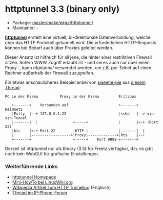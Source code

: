 # httptunnel 3.3 (binary only)
 - Package: [master/make/pkgs/httptunnel/](https://github.com/Freetz-NG/freetz-ng/tree/master/make/pkgs/httptunnel/)
 - Maintainer: -

**[httptunnel](http://www.nocrew.org/software/httptunnel.html)**
erstellt eine virtuell, bi-direktionale Datenverbindung, welche über das
HTTP Protokoll getunnelt wird. Die erforderlichen HTTP-Requests können
bei Bedarf auch über Proxies geleitet werden.

Dieser Ansatz ist hilfreich für all jene, die hinter einer restriktiven
Firewall sitzen. Sofern WWW Zugriff erlaubt ist - und sei es auch nur
über einen Proxy -, kann *httptunnel* verwendet werden, um z.B. per
Telnet auf einen Rechner außerhalb der Firewall zuzugreifen.

Ein etwas anschaulicheres Beispiel anbei von
[sweetie-pie](http://www.ip-phone-forum.de/member.php?u=62645)
aus [diesem
Thread](http://www.ip-phone-forum.de/showthread.php?p=536622#post536622):

```
PC in der Firma          Proxy in der Firma         Fritzbox

   +-------+    Verbunden auf                       +-------+    Heimnetz
   |Putty  |--+ 127.0.0.1:22                        |sshd   |--> via ssh-Tunnel
   |-------|  |                +-----+              |       |<-+ (Port 22)
   |htc    |<-+ Port 22        |HTTP |              |-------|  |
   |       |------------------>|Proxy|------------->|hts    |--+
   +-------+                   +-----+    Port 9999 +-------+
```

Derzeit ist httptunnel nur als Binary (3.3) für Freetz verfügbar, d.h.
es gibt noch kein WebGUI für grafische Einstellungen.

### Weiterführende Links

-   [httptunnel
    Homepage](http://www.nocrew.org/software/httptunnel.html)
-   [Mini-HowTo bei
    LinuxWiki.org](http://linuxwiki.org/HttpTunnel)
-   [Wikipedia Artikel zum HTTP
    Tunneling](http://en.wikipedia.org/wiki/HTTP_tunnel)
    (Englisch)
-   [Thread im
    IP-Phone-Forum](http://www.ip-phone-forum.de/showthread.php?t=167980)

